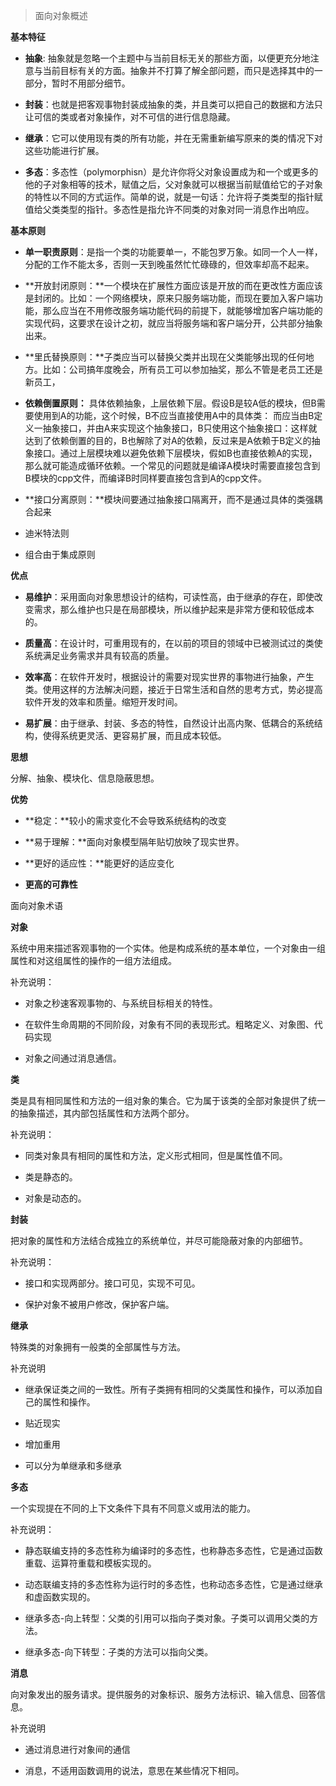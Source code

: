 > 面向对象概述  

**基本特征**

-   **抽象**: 抽象就是忽略一个主题中与当前目标无关的那些方面，以便更充分地注意与当前目标有关的方面。抽象并不打算了解全部问题，而只是选择其中的一部分，暂时不用部分细节。

-   **封装**：也就是把客观事物封装成抽象的类，并且类可以把自己的数据和方法只让可信的类或者对象操作，对不可信的进行信息隐藏。

-   **继承**：它可以使用现有类的所有功能，并在无需重新编写原来的类的情况下对这些功能进行扩展。

-   **多态**：多态性（polymorphisn）是允许你将父对象设置成为和一个或更多的他的子对象相等的技术，赋值之后，父对象就可以根据当前赋值给它的子对象的特性以不同的方式运作。简单的说，就是一句话：允许将子类类型的指针赋值给父类类型的指针。多态性是指允许不同类的对象对同一消息作出响应。

**基本原则**

-   **单一职责原则**：是指一个类的功能要单一，不能包罗万象。如同一个人一样，分配的工作不能太多，否则一天到晚虽然忙忙碌碌的，但效率却高不起来。

-   **开放封闭原则：**一个模块在扩展性方面应该是开放的而在更改性方面应该是封闭的。比如：一个网络模块，原来只服务端功能，而现在要加入客户端功能，那么应当在不用修改服务端功能代码的前提下，就能够增加客户端功能的实现代码，这要求在设计之初，就应当将服务端和客户端分开，公共部分抽象出来。

-   **里氏替换原则：**子类应当可以替换父类并出现在父类能够出现的任何地方。比如：公司搞年度晚会，所有员工可以参加抽奖，那么不管是老员工还是新员工，

-   **依赖倒置原则：**
    具体依赖抽象，上层依赖下层。假设B是较A低的模块，但B需要使用到A的功能，这个时候，B不应当直接使用A中的具体类：
    而应当由B定义一抽象接口，并由A来实现这个抽象接口，B只使用这个抽象接口：这样就达到了依赖倒置的目的，B也解除了对A的依赖，反过来是A依赖于B定义的抽象接口。通过上层模块难以避免依赖下层模块，假如B也直接依赖A的实现，那么就可能造成循环依赖。一个常见的问题就是编译A模块时需要直接包含到B模块的cpp文件，而编译B时同样要直接包含到A的cpp文件。

-   **接口分离原则：**模块间要通过抽象接口隔离开，而不是通过具体的类强耦合起来

-   迪米特法则

-   组合由于集成原则

**优点**

-   **易维护**：采用面向对象思想设计的结构，可读性高，由于继承的存在，即使改变需求，那么维护也只是在局部模块，所以维护起来是非常方便和较低成本的。

-   **质量高**：在设计时，可重用现有的，在以前的项目的领域中已被测试过的类使系统满足业务需求并具有较高的质量。

-   **效率高**：在软件开发时，根据设计的需要对现实世界的事物进行抽象，产生类。使用这样的方法解决问题，接近于日常生活和自然的思考方式，势必提高软件开发的效率和质量。缩短开发时间。

-   **易扩展**：由于继承、封装、多态的特性，自然设计出高内聚、低耦合的系统结构，使得系统更灵活、更容易扩展，而且成本较低。

**思想**

分解、抽象、模块化、信息隐蔽思想。

**优势**

-   **稳定：**较小的需求变化不会导致系统结构的改变

-   **易于理解：**面向对象模型隔年贴切放映了现实世界。

-   **更好的适应性：**能更好的适应变化

-   **更高的可靠性**

面向对象术语

**对象**

系统中用来描述客观事物的一个实体。他是构成系统的基本单位，一个对象由一组属性和对这组属性的操作的一组方法组成。

补充说明：

-   对象之秒速客观事物的、与系统目标相关的特性。

-   在软件生命周期的不同阶段，对象有不同的表现形式。粗略定义、对象图、代码实现

-   对象之间通过消息通信。

**类**

类是具有相同属性和方法的一组对象的集合。它为属于该类的全部对象提供了统一的抽象描述，其内部包括属性和方法两个部分。

补充说明：

-   同类对象具有相同的属性和方法，定义形式相同，但是属性值不同。

-   类是静态的。

-   对象是动态的。

**封装**

把对象的属性和方法结合成独立的系统单位，并尽可能隐蔽对象的内部细节。

补充说明：

-   接口和实现两部分。接口可见，实现不可见。

-   保护对象不被用户修改，保护客户端。

**继承**

特殊类的对象拥有一般类的全部属性与方法。

补充说明

-   继承保证类之间的一致性。所有子类拥有相同的父类属性和操作，可以添加自己的属性和操作。

-   贴近现实

-   增加重用

-   可以分为单继承和多继承

**多态**

一个实现提在不同的上下文条件下具有不同意义或用法的能力。

补充说明：

-   静态联编支持的多态性称为编译时的多态性，也称静态多态性，它是通过函数重载、运算符重载和模板实现的。

-   动态联编支持的多态性称为运行时的多态性，也称动态多态性，它是通过继承和虚函数实现的。

-   继承多态-向上转型：父类的引用可以指向子类对象。子类可以调用父类的方法。

-   继承多态-向下转型：子类的方法可以指向父类。

**消息**

向对象发出的服务请求。提供服务的对象标识、服务方法标识、输入信息、回答信息。

补充说明

-   通过消息进行对象间的通信

-   消息，不适用函数调用的说法，意思在某些情况下相同。


